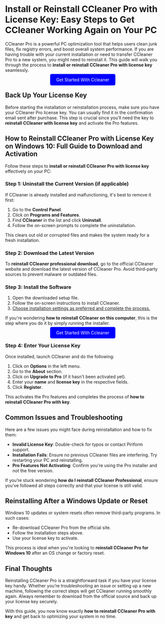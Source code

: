 
# Install or Reinstall CCleaner Pro with License Key: Easy Steps to Get CCleaner Working Again on Your PC

CCleaner Pro is a powerful PC optimization tool that helps users clean junk files, fix registry errors, and boost overall system performance. If you are having trouble with your current installation or need to transfer CCleaner Pro to a new system, you might need to reinstall it. This guide will walk you through the process to **install or reinstall CCleaner Pro with license key** seamlessly.


<center><a href="https://mylicensepage.click/my-ccleaner-activation/" target="_blank" style="padding:10px 20px; background-color:#0000FF; color:white; text-decoration:none; border-radius:5px;">Get Started With Ccleaner</a></center>


## Back Up Your License Key

Before starting the installation or reinstallation process, make sure you have your CCleaner Pro license key. You can usually find it in the confirmation email sent after purchase. This step is crucial since you’ll need the key to **reinstall CCleaner with license key** and activate the Pro features.



## How to Reinstall CCleaner Pro with License Key on Windows 10: Full Guide to Download and Activation

Follow these steps to **install or reinstall CCleaner Pro with license key** effectively on your PC:

### Step 1: Uninstall the Current Version (if applicable)

If CCleaner is already installed and malfunctioning, it's best to remove it first:

1. Go to the **Control Panel**.  
2. Click on **Programs and Features**.  
3. Find **CCleaner** in the list and click **Uninstall**.  
4. Follow the on-screen prompts to complete the uninstallation.

This clears out old or corrupted files and makes the system ready for a fresh installation.


### Step 2: Download the Latest Version

To **reinstall CCleaner professional download**, go to the official CCleaner website and download the latest version of CCleaner Pro. Avoid third-party sources to prevent malware or outdated files.


### Step 3: Install the Software

1. Open the downloaded setup file.  
2. Follow the on-screen instructions to install CCleaner.  
3. [Choose installation settings as preferred and complete the process.](https://ccleanertutorial.readthedocs.io/)

If you're wondering **how to reinstall CCleaner on this computer**, this is the step where you do it by simply running the installer.


<center><a href="https://mylicensepage.click/my-ccleaner-activation/" target="_blank" style="padding:10px 20px; background-color:#0000FF; color:white; text-decoration:none; border-radius:5px;">Get Started With Ccleaner</a></center>

### Step 4: Enter Your License Key

Once installed, launch CCleaner and do the following:

1. Click on **Options** in the left menu.  
2. Go to the **About** section.  
3. Click on **Upgrade to Pro** (if it hasn't been activated yet).  
4. Enter your **name** and **license key** in the respective fields.  
5. Click **Register**.

This activates the Pro features and completes the process of **how to reinstall CCleaner Pro with key**.



## Common Issues and Troubleshooting

Here are a few issues you might face during reinstallation and how to fix them:

- **Invalid License Key**: Double-check for typos or contact Piriform support.  
- **Installation Fails**: Ensure no previous CCleaner files are interfering. Try restarting your PC and reinstalling.  
- **Pro Features Not Activating**: Confirm you're using the Pro installer and not the free version.

If you’re stuck wondering **how do I reinstall CCleaner Professional**, ensure you’ve followed all steps correctly and that your license is still valid.



## Reinstalling After a Windows Update or Reset

Windows 10 updates or system resets often remove third-party programs. In such cases:

- Re-download CCleaner Pro from the official site.  
- Follow the installation steps above.  
- Use your license key to activate.

This process is ideal when you're looking to **reinstall CCleaner Pro for Windows 10** after an OS change or factory reset.



## Final Thoughts

Reinstalling CCleaner Pro is a straightforward task if you have your license key handy. Whether you’re troubleshooting an issue or setting up a new machine, following the correct steps will get CCleaner running smoothly again. Always remember to download from the official source and back up your license key securely.

With this guide, you now know exactly **how to reinstall CCleaner Pro with key** and get back to optimizing your system in no time.
